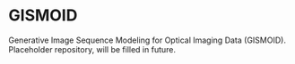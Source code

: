 # GISMOID
Generative Image Sequence Modeling for Optical Imaging Data (GISMOID).
Placeholder repository, will be filled in future.
